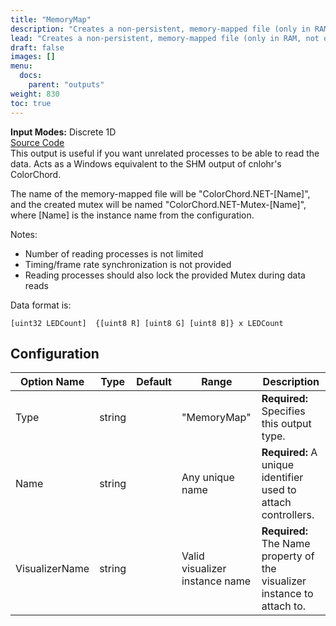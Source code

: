 ```yaml
---
title: "MemoryMap"
description: "Creates a non-persistent, memory-mapped file (only in RAM, not on disk), then writes the LED count and data into the file at every frame."
lead: "Creates a non-persistent, memory-mapped file (only in RAM, not on disk), then writes the LED count and data into the file at every frame."
draft: false
images: []
menu: 
  docs:
    parent: "outputs"
weight: 830
toc: true
---
```


**Input Modes:** Discrete 1D  
[Source Code](https://github.com/CaiB/ColorChord.NET/blob/master/ColorChord.NET/Outputs/MemoryMap.cs)  
This output is useful if you want unrelated processes to be able to read the data. Acts as a Windows equivalent to the SHM output of cnlohr's ColorChord.  

The name of the memory-mapped file will be "ColorChord.NET-[Name]", and the created mutex will be named "ColorChord.NET-Mutex-[Name]", where [Name] is the instance name from the configuration.

Notes:
- Number of reading processes is not limited
- Timing/frame rate synchronization is not provided
- Reading processes should also lock the provided Mutex during data reads

Data format is:

    [uint32 LEDCount]  {[uint8 R] [uint8 G] [uint8 B]} x LEDCount

## Configuration

<table class="table table-dark">
    <thead class="thead-dark">
        <tr>
            <th scope="col">Option Name</th>
            <th scope="col">Type</th>
            <th scope="col">Default</th>
            <th scope="col">Range</th>
            <th scope="col">Description</th>
        </tr>
    </thead>
    <tbody>
        <tr>
            <td>Type</td>
            <td>string</td>
            <td></td>
            <td>"MemoryMap"</td>
            <td><b>Required:</b> Specifies this output type.</td>
        </tr>
        <tr>
            <td>Name</td>
            <td>string</td>
            <td></td>
            <td>Any unique name</td>
            <td><b>Required:</b> A unique identifier used to attach controllers.</td>
        </tr>
        <tr>
            <td>VisualizerName</td>
            <td>string</td>
            <td></td>
            <td>Valid visualizer instance name</td>
            <td><b>Required:</b> The Name property of the visualizer instance to attach to.</td>
        </tr>
    </tbody>
</table>
